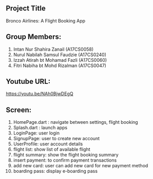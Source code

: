 
Project Title
-------------

Bronco Airlines: A Flight Booking App

Group Members:
--------------

1.  Intan Nur Shahira Zanail (A17CS0058)
2.  Nurul Nabilah Samsul Faudzie (A17CS0240)
3.  Izzah Atirah bt Mohamad Fazli (A17CS0060)
4.  Fitri Nabiha bt Mohd Rizalman (A17CS0047)

Youtube URL:
------------
https://youtu.be/NAh0BjwDEgQ 

Screen:
------------
1. HomePage.dart : navigate between settings, flight booking
2. Splash.dart : launch apps
3. LoginPage: user login
3. SignupPage: user to create new account
4. UserProfile: user account details
5. flight list: show list of available flight
6. flight summary: show the flight booking summary
7. insert payment: to confirm payment transactions
8. add new card: user can add new card for new payment method
9. boarding pass: display e-boarding pass
